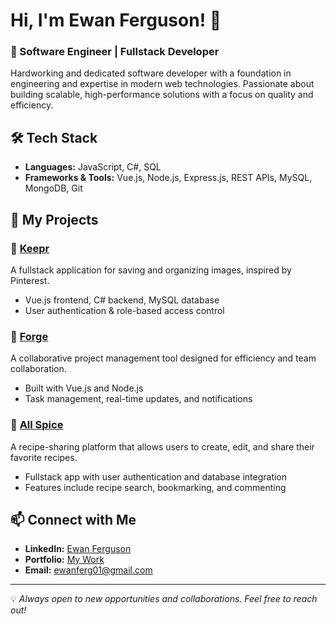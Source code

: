 # Hi, I'm Ewan Ferguson! 👋

### 🚀 Software Engineer | Fullstack Developer

Hardworking and dedicated software developer with a foundation in engineering and expertise in modern web technologies. Passionate about building scalable, high-performance solutions with a focus on quality and efficiency.

## 🛠 Tech Stack
- **Languages:** JavaScript, C#, SQL
- **Frameworks & Tools:** Vue.js, Node.js, Express.js, REST APIs, MySQL, MongoDB, Git

## 📂 My Projects

### 🔹 [Keepr](https://github.com/ewancferguson/keepr)
A fullstack application for saving and organizing images, inspired by Pinterest.
- Vue.js frontend, C# backend, MySQL database
- User authentication & role-based access control

### 🔹 [Forge](https://github.com/ewancferguson/forge)
A collaborative project management tool designed for efficiency and team collaboration.
- Built with Vue.js and Node.js
- Task management, real-time updates, and notifications

### 🔹 [All Spice](https://github.com/ewancferguson/all_spice)
A recipe-sharing platform that allows users to create, edit, and share their favorite recipes.
- Fullstack app with user authentication and database integration
- Features include recipe search, bookmarking, and commenting

## 📫 Connect with Me
- **LinkedIn:** [Ewan Ferguson](https://www.linkedin.com/in/ewan-ferguson01/)
- **Portfolio:** [My Work](https://ewanferguson.org/)
- **Email:** ewanferg01@gmail.com


---
💡 *Always open to new opportunities and collaborations. Feel free to reach out!*
